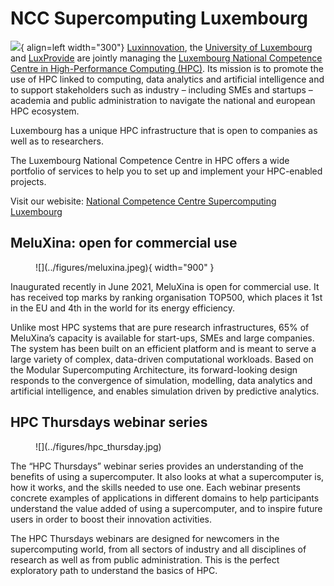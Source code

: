 # NCC Supercomputing Luxembourg
![](../figures/LUX.png){ align=left width="300"}
[Luxinnovation](https://www.luxinnovation.lu/), the [University of Luxembourg](https://hpc.uni.lu/) and [LuxProvide](https://luxprovide.lu/) are jointly managing the [Luxembourg National Competence Centre in High-Performance Computing (HPC)](https://www.luxinnovation.lu/national-competence-centre-in-hpc/). Its mission is to promote the use of HPC linked to computing, data analytics and artificial intelligence and to support stakeholders such as industry – including SMEs and startups – academia and public administration to navigate the national and european HPC ecosystem. 

Luxembourg has a unique HPC infrastructure that is open to companies as well as to researchers.

The Luxembourg National Competence Centre in HPC offers a wide portfolio of services to help you to set up and implement your HPC-enabled projects.

Visit our webisite: [National Competence Centre Supercomputing Luxembourg](https://www.luxinnovation.lu/national-competence-centre-in-hpc/)



## MeluXina: open for commercial use

<figure markdown>
![](../figures/meluxina.jpeg){ width="900" } 
<figcaption></figcaption>
</figure>


Inaugurated recently in June 2021, MeluXina is open for commercial use. It has received top marks by ranking organisation TOP500, which places it 1st in the EU and 4th in the world for its energy efficiency.

Unlike most HPC systems that are pure research infrastructures, 65% of MeluXina’s capacity is available for start-ups, SMEs and large companies. The system has been built on an efficient platform and is meant to serve a large variety of complex, data-driven computational workloads. Based on the Modular Supercomputing Architecture, its forward-looking design responds to the convergence of simulation, modelling, data analytics and artificial intelligence, and enables simulation driven by predictive analytics.



## HPC Thursdays webinar series

<figure markdown>
![](../figures/hpc_thursday.jpg) 
<figcaption></figcaption>
</figure>


The “HPC Thursdays” webinar series provides an understanding of the benefits of using a supercomputer. It also looks at what a supercomputer is, how it works, and the skills needed to use one. Each webinar presents concrete examples of applications in different domains to help participants understand the value added of using a supercomputer, and to inspire future users in order to boost their innovation activities.

The HPC Thursdays webinars are designed for newcomers in the supercomputing world, from all sectors of industry and all disciplines of research as well as from public administration. This is the perfect exploratory path to understand the basics of HPC.

